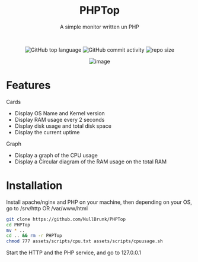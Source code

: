 <div align="center">

# PHPTop

A simple monitor written un PHP 

<br>

![GitHub top language](https://img.shields.io/github/languages/top/NullBrunk/PHPTop?style=for-the-badge)
![GitHub commit activity](https://img.shields.io/github/commit-activity/m/NullBrunk/PHPTop?style=for-the-badge)
![repo size](https://img.shields.io/github/repo-size/NullBrunk/PHPTop?style=for-the-badge)

![image](https://user-images.githubusercontent.com/106782577/210119720-9e506e44-7a26-46b3-825e-d7d507aa8f57.png)


</div>

# Features 

Cards   
- Display OS Name and Kernel version
- Display RAM usage every 2 seconds
- Display disk usage and total disk space
- Display the current uptime

Graph    
- Display a graph of the CPU usage 
- Display a Circular diagram of the RAM usage on the total RAM


# Installation

Install apache/nginx and PHP on your machine, then depending on your OS, go to /srv/http OR /var/www/html

```bash
git clone https://github.com/NullBrunk/PHPTop
cd PHPTop
mv * ..
cd .. && rm -r PHPTop
chmod 777 assets/scripts/cpu.txt assets/scripts/cpuusage.sh
```

Start the HTTP and the PHP service, and go to 127.0.0.1 

